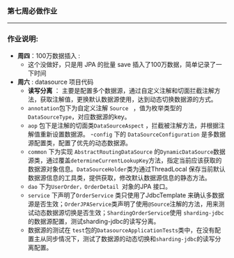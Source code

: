 ### 第七周必做作业

---

### 作业说明:

- **周四**：100万数据插入 : 
  - 这个没做好，只是用 JPA 的批量 save 插入了100万数据，简单记录了一下时间
- **周六** : datasource 项目代码
  - **读写分离** ： 主要是配置多个数据源，通过自定义注解和切面拦截注解方法，获取注解值，更换默认数据源使用，达到动态切换数据源的方式。
   - `annotation`包下为自定义注解 `Source ` ，值为枚举类型的 `DataSourceType`，对应数据源的key。
   - `aop` 包下是注解的切面类`DataSourceAspect` ，拦截被注解方法，并根据注解值重新设置数据源。
   -`config` 下的 `DataSourceConfiguration` 是多数据源配置类，配置了优先的动态数据源。
   - `common` 下为实现 `AbstractRoutingDataSource` 的`DynamicDataSource`数据源类，通过覆盖`determineCurrentLookupKey`方法，指定当前应该获取的数据源对象信息。`DataSourceHolder`类为通过ThreadLocal 保存当前默认数据源信息的工具类，提供获取，修改默认数据源信息的静态方法。
   - `dao` 下为`UserOrder，OrderDetail `对象的JPA 接口。
   - `service` 下声明了`OrderService` 类只使用了JdbcTemplate 来确认多数据源是否生效；`OrderJPAService`类声明了使用`@Source`注解的方法，用来测试动态数据源切换是否生效；`ShardingOrderService`使用 `sharding-jdbc`的数据源配置，测试sharding-jdbc的读写分离。
   - 数据源的测试在 `test`包的`DatasourceApplicationTests`类中，在没有配置主从同步情况下，测试了数据源的动态切换和`sharding-jdbc`的读写分离配置。
